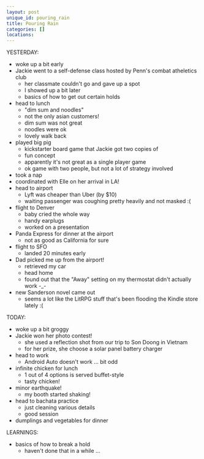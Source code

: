 ```yaml
---
layout: post
unique_id: pouring_rain
title: Pouring Rain
categories: []
locations: 
---
```


YESTERDAY:
* woke up a bit early
* Jackie went to a self-defense class hosted by Penn's combat atheletics club
  * her classmate couldn't go and gave up a spot
  * I showed up a bit later
  * basics of how to get out certain holds
* head to lunch
  * "dim sum and noodles"
  * not the only asian customers!
  * dim sum was not great
  * noodles were ok
  * lovely walk back
* played big pig
  * kickstarter board game that Jackie got two copies of
  * fun concept
  * apparently it's not great as a single player game
  * ok game with two people, but not a lot of strategy involved
* took a nap
* coordinated with Elle on her arrival in LA!
* head to airport
  * Lyft was cheaper than Uber (by $10)
  * waiting passenger was coughing pretty heavily and not masked :(
* flight to Denver
  * baby cried the whole way
  * handy earplugs
  * worked on a presentation
* Panda Express for dinner at the airport
  * not as good as California for sure
* flight to SFO
  * landed 20 minutes early
* Dad picked me up from the airport!
  * retrieved my car
  * head home
  * found out that the "Away" setting on my thermostat didn't actually work -_-
* new Sanderson novel came out
  * seems a lot like the LitRPG stuff that's been flooding the Kindle store lately :(

TODAY:
* woke up a bit groggy
* Jackie won her photo contest!
  * she used a reflection shot from our trip to Son Doong in Vietnam
  * for her prize, she choose a solar panel battery charger
* head to work
  * Android Auto doesn't work ... bit odd
* infinite chicken for lunch
  * 1 out of 4 options is served buffet-style
  * tasty chicken!
* minor earthquake!
  * my booth started shaking!
* head to bachata practice
  * just cleaning various details
  * good session
* dumplings and vegetables for dinner

LEARNINGS:
* basics of how to break a hold
  * haven't done that in a while ...
